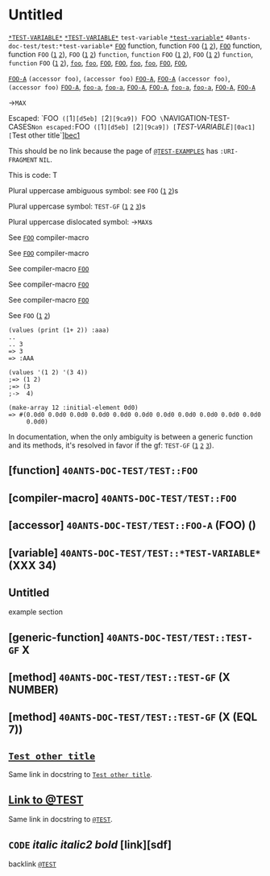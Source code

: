 <a id="x-2840ANTS-DOC-TEST-2FTEST-3A-3A-40TEST-2040ANTS-DOC-2FLOCATIVES-3ASECTION-29"></a>

# Untitled

[`*TEST-VARIABLE*`][0ac1]
[`*TEST-VARIABLE*`][0ac1]
`test-variable`
[`*test-variable*`][0ac1]
`40ants-doc-test/test:*test-variable*`
[`FOO`][9ca9] function, function `FOO` ([`1`][d5eb] [`2`][9ca9]),
[`FOO`][9ca9] function, function `FOO` ([`1`][d5eb] [`2`][9ca9]),
`FOO` ([`1`][d5eb] [`2`][9ca9]) `function`, `function` `FOO` ([`1`][d5eb] [`2`][9ca9]),
`FOO` ([`1`][d5eb] [`2`][9ca9]) `function`, `function` `FOO` ([`1`][d5eb] [`2`][9ca9]),
[`foo`][9ca9],
[`foo`][9ca9],
[`FOO`][9ca9],
[`FOO`][9ca9],
[`foo`][9ca9],
[`foo`][9ca9],
[`FOO`][9ca9],
[`FOO`][9ca9],

[`FOO-A`][742b] `(accessor foo)`, `(accessor foo)` [`FOO-A`][742b],
[`FOO-A`][742b] `(accessor foo)`, `(accessor foo)` [`FOO-A`][742b],
[`foo-a`][742b],
[`foo-a`][742b],
[`FOO-A`][742b],
[`FOO-A`][742b],
[`foo-a`][742b],
[`foo-a`][742b],
[`FOO-A`][742b],
[`FOO-A`][742b]

->`MAX`

Escaped: \`FOO` ([`1`][d5eb] [`2`][9ca9]) `FOO` \`NAVIGATION-TEST-CASES`
Non escaped: `FOO` ([`1`][d5eb] [`2`][9ca9]) [`*TEST-VARIABLE*`][0ac1]
[`Test other title`][bec1]

This should be no link because the page of [`@TEST-EXAMPLES`][3bc3]
has `:URI-FRAGMENT` `NIL`.

This is code: T

Plural uppercase ambiguous symbol: see `FOO` ([`1`][d5eb] [`2`][9ca9])s

Plural uppercase symbol: `TEST-GF` ([`1`][97c8] [`2`][7f0a] [`3`][57ea])s

Plural uppercase dislocated symbol: ->`MAX`s

See
[`FOO`][d5eb] compiler-macro

See [`FOO`][d5eb]
compiler-macro

See
compiler-macro [`FOO`][d5eb]

See compiler-macro
[`FOO`][d5eb]

See
compiler-macro 
[`FOO`][d5eb]

See
`FOO` ([`1`][d5eb] [`2`][9ca9])

```cl-transcript
(values (print (1+ 2)) :aaa)
..
.. 3 
=> 3
=> :AAA
```
```cl-transcript
(values '(1 2) '(3 4))
;=> (1 2)
;=> (3
;->  4)
```
```cl-transcript
(make-array 12 :initial-element 0d0)
=> #(0.0d0 0.0d0 0.0d0 0.0d0 0.0d0 0.0d0 0.0d0 0.0d0 0.0d0 0.0d0 0.0d0
     0.0d0)
```
In documentation, when the only ambiguity is between a generic
function and its methods, it's resolved in favor if the gf:
`TEST-GF` ([`1`][97c8] [`2`][7f0a] [`3`][57ea]).

<a id="x-2840ANTS-DOC-TEST-2FTEST-3A-3AFOO-20FUNCTION-29"></a>

## [function] `40ANTS-DOC-TEST/TEST::FOO`

<a id="x-2840ANTS-DOC-TEST-2FTEST-3A-3AFOO-20-28COMPILER-MACRO-29-29"></a>

## [compiler-macro] `40ANTS-DOC-TEST/TEST::FOO`

<a id="x-2840ANTS-DOC-TEST-2FTEST-3A-3AFOO-A-20-2840ANTS-DOC-2FLOCATIVES-3AACCESSOR-2040ANTS-DOC-TEST-2FTEST-3A-3AFOO-29-29"></a>

## [accessor] `40ANTS-DOC-TEST/TEST::FOO-A` (FOO) ()

<a id="x-2840ANTS-DOC-TEST-2FTEST-3A-3A-2ATEST-VARIABLE-2A-20-28VARIABLE-29-29"></a>

## [variable] `40ANTS-DOC-TEST/TEST::*TEST-VARIABLE*` (XXX 34)

<a id="x-2840ANTS-DOC-TEST-2FTEST-3A-3A-40TEST-EXAMPLES-2040ANTS-DOC-2FLOCATIVES-3ASECTION-29"></a>

## Untitled

example section

<a id="x-2840ANTS-DOC-TEST-2FTEST-3A-3ATEST-GF-20GENERIC-FUNCTION-29"></a>

## [generic-function] `40ANTS-DOC-TEST/TEST::TEST-GF` X

<a id="x-2840ANTS-DOC-TEST-2FTEST-3A-3ATEST-GF-20-28METHOD-20NIL-20-28NUMBER-29-29-29"></a>

## [method] `40ANTS-DOC-TEST/TEST::TEST-GF` (X NUMBER)

<a id="x-2840ANTS-DOC-TEST-2FTEST-3A-3ATEST-GF-20-28METHOD-20NIL-20-28-28EQL-207-29-29-29-29"></a>

## [method] `40ANTS-DOC-TEST/TEST::TEST-GF` (X (EQL 7))

<a id="x-2840ANTS-DOC-TEST-2FTEST-3A-3A-40TEST-SECTION-WITH-LINK-TO-OTHER-PAGE-IN-TITLE-2040ANTS-DOC-2FLOCATIVES-3ASECTION-29"></a>

## [`Test other title`][bec1]

Same link in docstring to [`Test other title`][bec1].

<a id="x-2840ANTS-DOC-TEST-2FTEST-3A-3A-40TEST-SECTION-WITH-LINK-TO-SAME-PAGE-IN-TITLE-2040ANTS-DOC-2FLOCATIVES-3ASECTION-29"></a>

## [Link to @TEST][e40d]

Same link in docstring to [`@TEST`][e40d].

<a id="x-2840ANTS-DOC-TEST-2FTEST-3A-3A-40TEST-TRICKY-TITLE-2040ANTS-DOC-2FLOCATIVES-3ASECTION-29"></a>

## `CODE` *italic* _italic2_ *bold* [link][sdf] <thing>

backlink [`@TEST`][e40d]


[0ac1]: #x-2840ANTS-DOC-TEST-2FTEST-3A-3A-2ATEST-VARIABLE-2A-20-28VARIABLE-29-29
[e40d]: #x-2840ANTS-DOC-TEST-2FTEST-3A-3A-40TEST-2040ANTS-DOC-2FLOCATIVES-3ASECTION-29
[3bc3]: #x-2840ANTS-DOC-TEST-2FTEST-3A-3A-40TEST-EXAMPLES-2040ANTS-DOC-2FLOCATIVES-3ASECTION-29
[d5eb]: #x-2840ANTS-DOC-TEST-2FTEST-3A-3AFOO-20-28COMPILER-MACRO-29-29
[9ca9]: #x-2840ANTS-DOC-TEST-2FTEST-3A-3AFOO-20FUNCTION-29
[742b]: #x-2840ANTS-DOC-TEST-2FTEST-3A-3AFOO-A-20-2840ANTS-DOC-2FLOCATIVES-3AACCESSOR-2040ANTS-DOC-TEST-2FTEST-3A-3AFOO-29-29
[97c8]: #x-2840ANTS-DOC-TEST-2FTEST-3A-3ATEST-GF-20-28METHOD-20NIL-20-28-28EQL-207-29-29-29-29
[7f0a]: #x-2840ANTS-DOC-TEST-2FTEST-3A-3ATEST-GF-20-28METHOD-20NIL-20-28NUMBER-29-29-29
[57ea]: #x-2840ANTS-DOC-TEST-2FTEST-3A-3ATEST-GF-20GENERIC-FUNCTION-29
[bec1]: other/test-other.md#x-2840ANTS-DOC-TEST-2FTEST-3A-3A-40TEST-OTHER-2040ANTS-DOC-2FLOCATIVES-3ASECTION-29